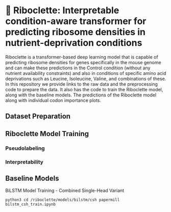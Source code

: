 # 🧬 Riboclette: Interpretable condition-aware transformer for predicting ribosome densities in nutrient-deprivation conditions

Riboclette is a transformer-based deep learning model that is capable of predicting ribosome densities for genes specifically in the mouse genome and can make these predictions in the Control condition (without any nutrient availability constraints) and also in conditions of specific amino acid deprivations such as Leucine, Isoleucine, Valine, and combinations of these. In this repository we provide links to the raw data and the preprocessing code to prepare the data. It also has the code to train the Riboclette model, along with the baseline models. The predictions of the Riboclette model along with individual codon importance plots. 

## Dataset Preparation

## Riboclette Model Training

### Pseudolabeling

### Interpretability 

## Baseline Models

BiLSTM Model Training - Combined Single-Head Variant

``python3
cd /riboclette/models/bilstm/csh
papermill bilstm_csh_train.ipynb
``
